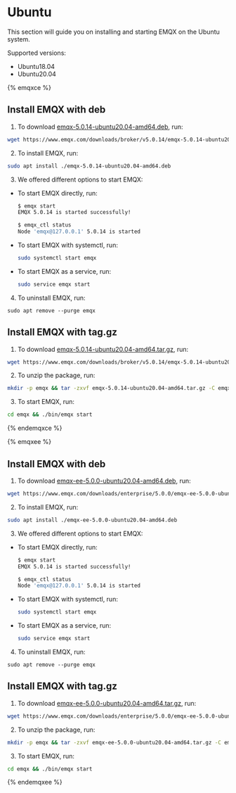 # Ubuntu

This section will guide you on installing and starting EMQX on the Ubuntu system.

Supported versions: 

- Ubuntu18.04
- Ubuntu20.04

{% emqxce %}

## Install EMQX with deb

1. To download [emqx-5.0.14-ubuntu20.04-amd64.deb](https://www.emqx.com/downloads/broker/v5.0.14/emqx-5.0.14-ubuntu20.04-amd64.deb), run:

```bash
wget https://www.emqx.com/downloads/broker/v5.0.14/emqx-5.0.14-ubuntu20.04-amd64.deb
```

2. To install EMQX, run:

```bash
sudo apt install ./emqx-5.0.14-ubuntu20.04-amd64.deb
```

3. We offered different options to start EMQX:

- To start EMQX directly, run:

  ```bash
  $ emqx start
  EMQX 5.0.14 is started successfully!

  $ emqx_ctl status
  Node 'emqx@127.0.0.1' 5.0.14 is started
  ```

- To start EMQX with systemctl, run:

  ```bash
  sudo systemctl start emqx
  ```

- To start EMQX as a service, run:

  ```bash
  sudo service emqx start
  ```

4. To uninstall EMQX, run:

  ```shell
  sudo apt remove --purge emqx
  ```

## Install EMQX with tag.gz

1. To download [emqx-5.0.14-ubuntu20.04-amd64.tar.gz](https://www.emqx.com/downloads/broker/v5.0.14/emqx-5.0.14-ubuntu20.04-amd64.tar.gz), run:

```bash
wget https://www.emqx.com/downloads/broker/v5.0.14/emqx-5.0.14-ubuntu20.04-amd64.tar.gz
```

2. To unzip the package, run:

```bash
mkdir -p emqx && tar -zxvf emqx-5.0.14-ubuntu20.04-amd64.tar.gz -C emqx
```

3. To start EMQX, run:

```bash
cd emqx && ./bin/emqx start
```



{% endemqxce %}

{% emqxee %}

## Install EMQX with deb

1. To download [emqx-ee-5.0.0-ubuntu20.04-amd64.deb](https://www.emqx.com/downloads/enterprise/5.0.0/emqx-ee-5.0.0-ubuntu20.04-amd64.deb), run:

```bash
wget https://www.emqx.com/downloads/enterprise/5.0.0/emqx-ee-5.0.0-ubuntu20.04-amd64.deb
```

2. To install EMQX, run:

```bash
sudo apt install ./emqx-ee-5.0.0-ubuntu20.04-amd64.deb
```

3. We offered different options to start EMQX:

- To start EMQX directly, run:

  ```bash
  $ emqx start
  EMQX 5.0.14 is started successfully!

  $ emqx_ctl status
  Node 'emqx@127.0.0.1' 5.0.14 is started
  ```

- To start EMQX with systemctl, run:

  ```bash
  sudo systemctl start emqx
  ```

- To start EMQX as a service, run:

  ```bash
  sudo service emqx start
  ```

4. To uninstall EMQX, run:

  ```shell
  sudo apt remove --purge emqx
  ```

## Install EMQX with tag.gz

1. To download [emqx-ee-5.0.0-ubuntu20.04-amd64.tar.gz](https://www.emqx.com/downloads/enterprise/5.0.0/emqx-ee-5.0.0-ubuntu20.04-amd64.tar.gz), run:

```bash
wget https://www.emqx.com/downloads/enterprise/5.0.0/emqx-ee-5.0.0-ubuntu20.04-amd64.tar.gz
```

2. To unzip the package, run:

```bash
mkdir -p emqx && tar -zxvf emqx-ee-5.0.0-ubuntu20.04-amd64.tar.gz -C emqx
```

3. To start EMQX, run:

```bash
cd emqx && ./bin/emqx start
```

{% endemqxee %}